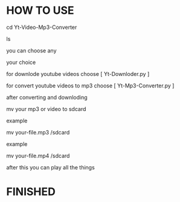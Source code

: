 # HOW TO USE

cd Yt-Video-Mp3-Converter

ls

you can choose any


 your choice 


for downlode youtube videos choose [ Yt-Downloder.py ]


for convert youtube videos to mp3 choose [ Yt-Mp3-Converter.py ]


after converting and downloding 

mv your mp3 or video  to sdcard


example


mv your-file.mp3 /sdcard


example


mv your-file.mp4 /sdcard


after this you can play all the things 


# FINISHED 
